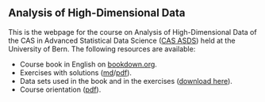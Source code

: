 ## Analysis of High-Dimensional Data

This is the webpage for the course
on Analysis of High-Dimensional Data of the CAS in Advanced Statistical Data Science ([CAS ASDS](https://www.unibe.ch/weiterbildungsangebote/cas_advanced_statistical_data_science/index_ger.html)) held at the University of Bern. The following resources are available:

* Course book in English on [bookdown.org](https://bookdown.org/staedler_n/highdimstats/). 
* Exercises with solutions ([md](https://github.com/staedlern/highdim_stats/blob/main/_exercises_and_solutions.md)/[pdf](https://github.com/staedlern/highdim_stats/blob/main/_exercises_and_solutions.pdf)).
* Data sets used in the book and in the exercises ([download here](https://github.com/staedlern/highdim_stats/tree/main/data)).
* Course orientation ([pdf](https://github.com/staedlern/highdim_stats/blob/main/_slides/kursaufteilung.pdf)).


